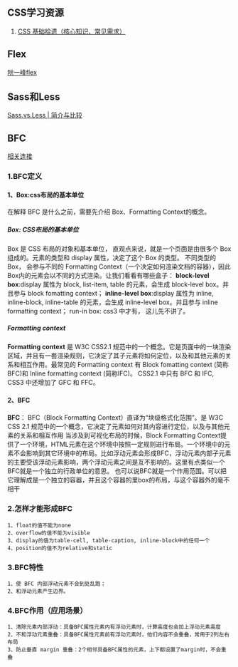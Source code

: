 <!--
 * @Author: your name
 * @Date: 2021-08-03 18:47:55
 * @LastEditTime: 2021-08-25 15:46:28
 * @LastEditors: Please set LastEditors
 * @Description: In User Settings Edit
 * @FilePath: /Document/docs/前端面试准备/CSS.md
-->
## CSS学习资源
1. [CSS 基础拾遗（核心知识、常见需求）](https://juejin.cn/post/6941206439624966152)

## Flex
[阮一峰flex](https://www.ruanyifeng.com/blog/2015/07/flex-grammar.html)

## Sass和Less
[Sass.vs.Less | 简介与比较](https://juejin.cn/post/6844904169313140749)
## BFC
[相关连接](https://juejin.cn/post/6844903544726749198)

### 1.BFC定义
#### 1、Box:css布局的基本单位
在解释 BFC 是什么之前，需要先介绍 Box、Formatting Context的概念。
##### Box: CSS布局的基本单位
Box 是 CSS 布局的对象和基本单位， 直观点来说，就是一个页面是由很多个 Box 组成的。元素的类型和 display 属性，决定了这个 Box 的类型。 不同类型的 Box， 会参与不同的 Formatting Context（一个决定如何渲染文档的容器），因此Box内的元素会以不同的方式渲染。让我们看看有哪些盒子：
**block-level box**:display 属性为 block, list-item, table 的元素，会生成 block-level box。并且参与 block fomatting context；
**inline-level box**:display 属性为 inline, inline-block, inline-table 的元素，会生成 inline-level box。并且参与 inline formatting context；
run-in box: css3 中才有， 这儿先不讲了。
##### Formatting context
**Formatting context** 是 W3C CSS2.1 规范中的一个概念。它是页面中的一块渲染区域，并且有一套渲染规则，它决定了其子元素将如何定位，以及和其他元素的关系和相互作用。最常见的 Formatting context 有 Block fomatting context (简称BFC)和 Inline formatting context (简称IFC)。
CSS2.1 中只有 BFC 和 IFC, CSS3 中还增加了 GFC 和 FFC。
#### 2、BFC
**BFC**： BFC（Block Formatting Context）直译为“块级格式化范围”。是 W3C CSS 2.1 规范中的一个概念，它决定了元素如何对其内容进行定位，以及与其他元素的关系和相互作用
当涉及到可视化布局的时候，Block Formatting Context提供了一个环境，HTML元素在这个环境中按照一定规则进行布局。一个环境中的元素不会影响到其它环境中的布局。比如浮动元素会形成BFC，浮动元素内部子元素的主要受该浮动元素影响，两个浮动元素之间是互不影响的。这里有点类似一个BFC就是一个独立的行政单位的意思。
也可以说BFC就是一个作用范围。可以把它理解成是一个独立的容器，并且这个容器的里box的布局，与这个容器外的毫不相干

### 2.怎样才能形成BFC
    1、float的值不能为none
    2、overflow的值不能为visible
    3、display的值为table-cell, table-caption, inline-block中的任何一个
    4、position的值不为relative和static

### 3.BFC特性
    1、使 BFC 内部浮动元素不会到处乱跑；
    2、和浮动元素产生边界。

### 4.BFC作用（应用场景）
    1、清除元素内部浮动：具备BFC属性元素内有浮动元素时，计算高度也会加上浮动元素高度
    2、不和浮动元素重叠：具备BFC属性元素前有浮动元素时，他们内容不会重叠，常用于2列左右布局
    3、防止垂直 margin 重叠：2个相邻具备BFC属性的元素，上下都设置了margin时，不会重叠




